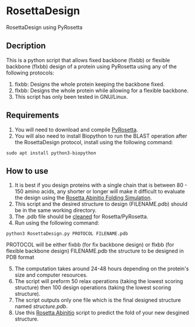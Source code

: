 # RosettaDesign
RosettaDesign using PyRosetta

## Decription
This is a python script that allows fixed backbone (fixbb) or flexible backbone (flxbb) design of a protein using PyRosetta using any of the following protocols:
1. fixbb: Designs the whole protein keeping the backbone fixed.
2. flxbb: Designs the whole protein while allowing for a flexible backbone.
3. This script has only been tested in GNU/Linux.

## Requirements
1. You will need to download and compile [PyRosetta](http://www.pyrosetta.org/).
2. You will also need to install Biopython to run the BLAST operation after the RosettaDesign protocol, install using the following command:

`sudo apt install python3-biopython`

## How to use
1. It is best if you design proteins with a single chain that is between 80 - 150 amino acids, any shorter or longer will make it difficult to evaluate the design using the [Rosetta Abinitio Folding Simulation](https://github.com/sarisabban/RosettaAbinitio).
2. This script and the desired structure to design (FILENAME.pdb) should be in the same working directory.
3. The .pdb file should be [cleaned](https://www.rosettacommons.org/docs/latest/rosetta_basics/preparation/preparing-structures) for Rosetta/PyRosetta.
4. Run using the following command:

`python3 RosettaDesign.py PROTOCOL FILENAME.pdb`

PROTOCOL will be either fixbb (for fix backbone design) or flxbb (for flexible backbone design)
FILENAME.pdb the structure to be designed in PDB format

5. The computation takes around 24-48 hours depending on the protein's size and computer resources.
6. The script will preform 50 relax operations (taking the lowest scoring structure) then 100 design operations (taking the lowest scoring structure).
7. The script outputs only one file which is the final designed structure named *structure.pdb*.
8. Use this [Rosetta Abinitio](https://github.com/sarisabban/RosettaAbinitio) script to predict the fold of your new desgined structure.